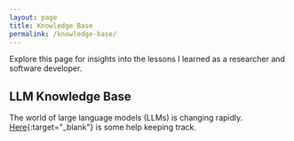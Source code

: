 ```yaml
---
layout: page
title: Knowledge Base
permalink: /knowledge-base/
---
```


Explore this page for insights into the lessons I learned as a researcher and software developer.

## LLM Knowledge Base

The world of large language models (LLMs) is changing rapidly. [Here](https://github.com/tim-puhlfuerss/LLM-Knowledge-Base){:target="_blank"} is some help keeping track.
